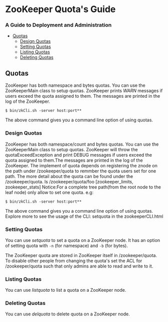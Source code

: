 <!--
Copyright 2002-2004 The Apache Software Foundation

Licensed under the Apache License, Version 2.0 (the "License");
you may not use this file except in compliance with the License.
You may obtain a copy of the License at

http://www.apache.org/licenses/LICENSE-2.0

Unless required by applicable law or agreed to in writing, software
distributed under the License is distributed on an "AS IS" BASIS,
WITHOUT WARRANTIES OR CONDITIONS OF ANY KIND, either express or implied.
See the License for the specific language governing permissions and
limitations under the License.
//-->

# ZooKeeper Quota's Guide

### A Guide to Deployment and Administration

* [Quotas](#zookeeper_quotas)
    * [Design Quotas](#Design+Quotas)
    * [Setting Quotas](#Setting+Quotas)
    * [Listing Quotas](#Listing+Quotas)
    * [Deleting Quotas](#Deleting+Quotas)

<a name="zookeeper_quotas"></a>

## Quotas

ZooKeeper has both namespace and bytes quotas. You can use the ZooKeeperMain class to setup quotas.
ZooKeeper prints _WARN_ messages if users exceed the quota assigned to them. The messages
are printed in the log of the ZooKeeper.

    $ bin/zkCli.sh -server host:port**

The above command gives you a command line option of using quotas.

<a name="Design+Quotas"></a>

### Design Quotas
ZooKeeper has both namespace/count and bytes quotas. You can use the ZooKeeperMain class to setup quotas.
ZooKeeper will throw the quotaExceedException and print DEBUG messages if users exceed the quota assigned to them.The messages are printed in the log of the ZooKeeper.
The implement of quota depends on registering the znode on the path under /zookeeper/quota to remmber the quota users set for one path.
The more detail about the quota can be found under the /zookeeper/quota.
ls /zookeeper/quota/foo
[zookeeper_limits, zookeeper_stats]
Notice:For a complete tree path(from the root node to the leaf node) only allow to set one quota.
e.g:

    $ bin/zkCli.sh -server host:port**

The above command gives you a command line option of using quotas.
Explore more to see the usage of the CLI: setquota in the zookeeperCLI.html


<a name="Setting+Quotas"></a>

### Setting Quotas

You can use _setquota_ to set a quota on a ZooKeeper node. It has an option of setting quota with
`-n` (for namespace)
and `-b` (for bytes).

The ZooKeeper quota are stored in ZooKeeper itself in /zookeeper/quota. To disable other people from
changing the quota's set the ACL for /zookeeper/quota such that only admins are able to read and write to it.

<a name="Listing+Quotas"></a>

### Listing Quotas

You can use _listquota_ to list a quota on a ZooKeeper node.

<a name="Deleting+Quotas"></a>

### Deleting Quotas

You can use _delquota_ to delete quota on a ZooKeeper node.


